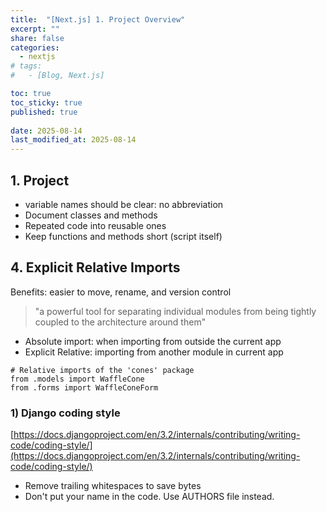 ```yaml
---
title:  "[Next.js] 1. Project Overview"
excerpt: ""
share: false
categories:
  - nextjs
# tags:
#   - [Blog, Next.js]

toc: true
toc_sticky: true
published: true
 
date: 2025-08-14
last_modified_at: 2025-08-14
---
```

## 1. Project
- variable names should be clear: no abbreviation
- Document classes and methods
- Repeated code into reusable ones
- Keep functions and methods short (script itself)

## 4. Explicit Relative Imports
Benefits: easier to move, rename, and version control
> "a powerful tool for separating individual modules from being tightly coupled to the architecture around them"

- Absolute import: when importing from outside the current app
- Explicit Relative: importing from another module in current app


```
# Relative imports of the 'cones' package
from .models import WaffleCone
from .forms import WaffleConeForm

```

### 1) Django coding style 
[https://docs.djangoproject.com/en/3.2/internals/contributing/writing-code/coding-style/](https://docs.djangoproject.com/en/3.2/internals/contributing/writing-code/coding-style/)
- Remove trailing whitespaces to save bytes
- Don't put your name in the code. Use AUTHORS file instead.
